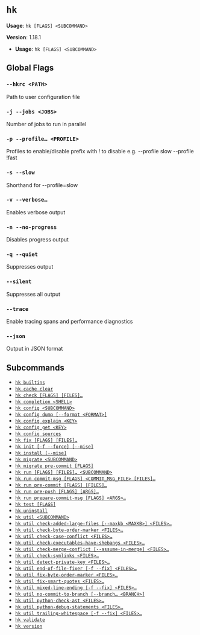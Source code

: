 # `hk`

**Usage**: `hk [FLAGS] <SUBCOMMAND>`

**Version**: 1.18.1

- **Usage**: `hk [FLAGS] <SUBCOMMAND>`

## Global Flags

### `--hkrc <PATH>`

Path to user configuration file

### `-j --jobs <JOBS>`

Number of jobs to run in parallel

### `-p --profile… <PROFILE>`

Profiles to enable/disable prefix with ! to disable e.g. --profile slow --profile !fast

### `-s --slow`

Shorthand for --profile=slow

### `-v --verbose…`

Enables verbose output

### `-n --no-progress`

Disables progress output

### `-q --quiet`

Suppresses output

### `--silent`

Suppresses all output

### `--trace`

Enable tracing spans and performance diagnostics

### `--json`

Output in JSON format

## Subcommands

- [`hk builtins`](/cli/builtins.md)
- [`hk cache clear`](/cli/cache/clear.md)
- [`hk check [FLAGS] [FILES]…`](/cli/check.md)
- [`hk completion <SHELL>`](/cli/completion.md)
- [`hk config <SUBCOMMAND>`](/cli/config.md)
- [`hk config dump [--format <FORMAT>]`](/cli/config/dump.md)
- [`hk config explain <KEY>`](/cli/config/explain.md)
- [`hk config get <KEY>`](/cli/config/get.md)
- [`hk config sources`](/cli/config/sources.md)
- [`hk fix [FLAGS] [FILES]…`](/cli/fix.md)
- [`hk init [-f --force] [--mise]`](/cli/init.md)
- [`hk install [--mise]`](/cli/install.md)
- [`hk migrate <SUBCOMMAND>`](/cli/migrate.md)
- [`hk migrate pre-commit [FLAGS]`](/cli/migrate/pre-commit.md)
- [`hk run [FLAGS] [FILES]… <SUBCOMMAND>`](/cli/run.md)
- [`hk run commit-msg [FLAGS] <COMMIT_MSG_FILE> [FILES]…`](/cli/run/commit-msg.md)
- [`hk run pre-commit [FLAGS] [FILES]…`](/cli/run/pre-commit.md)
- [`hk run pre-push [FLAGS] [ARGS]…`](/cli/run/pre-push.md)
- [`hk run prepare-commit-msg [FLAGS] <ARGS>…`](/cli/run/prepare-commit-msg.md)
- [`hk test [FLAGS]`](/cli/test.md)
- [`hk uninstall`](/cli/uninstall.md)
- [`hk util <SUBCOMMAND>`](/cli/util.md)
- [`hk util check-added-large-files [--maxkb <MAXKB>] <FILES>…`](/cli/util/check-added-large-files.md)
- [`hk util check-byte-order-marker <FILES>…`](/cli/util/check-byte-order-marker.md)
- [`hk util check-case-conflict <FILES>…`](/cli/util/check-case-conflict.md)
- [`hk util check-executables-have-shebangs <FILES>…`](/cli/util/check-executables-have-shebangs.md)
- [`hk util check-merge-conflict [--assume-in-merge] <FILES>…`](/cli/util/check-merge-conflict.md)
- [`hk util check-symlinks <FILES>…`](/cli/util/check-symlinks.md)
- [`hk util detect-private-key <FILES>…`](/cli/util/detect-private-key.md)
- [`hk util end-of-file-fixer [-f --fix] <FILES>…`](/cli/util/end-of-file-fixer.md)
- [`hk util fix-byte-order-marker <FILES>…`](/cli/util/fix-byte-order-marker.md)
- [`hk util fix-smart-quotes <FILES>…`](/cli/util/fix-smart-quotes.md)
- [`hk util mixed-line-ending [-f --fix] <FILES>…`](/cli/util/mixed-line-ending.md)
- [`hk util no-commit-to-branch [--branch… <BRANCH>]`](/cli/util/no-commit-to-branch.md)
- [`hk util python-check-ast <FILES>…`](/cli/util/python-check-ast.md)
- [`hk util python-debug-statements <FILES>…`](/cli/util/python-debug-statements.md)
- [`hk util trailing-whitespace [-f --fix] <FILES>…`](/cli/util/trailing-whitespace.md)
- [`hk validate`](/cli/validate.md)
- [`hk version`](/cli/version.md)
